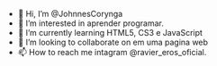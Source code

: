 - 👋 Hi, I’m @JohnnesCorynga
- 👀 I’m interested in  aprender programar.
- 🌱 I’m currently learning  HTML5, CS3 e JavaScript
- 💞️ I’m looking to collaborate on  em uma  pagina web
- 📫 How to reach me  intagram  @ravier_eros_oficial.

<!---
JohnnesCorynga/JohnnesCorynga is a ✨ special ✨ repository because its `README.md` (this file) appears on your GitHub profile.
You can click the Preview link to take a look at your changes.
--->
